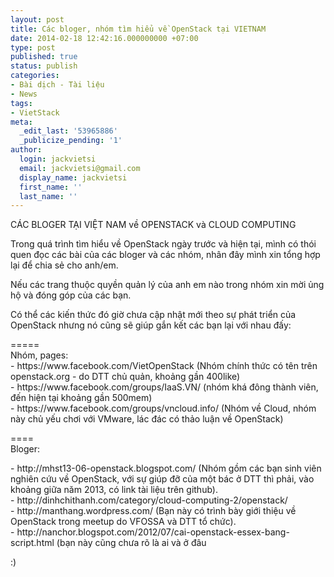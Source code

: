 ```yaml
---
layout: post
title: Các bloger, nhóm tìm hiểu về OpenStack tại VIETNAM
date: 2014-02-18 12:42:16.000000000 +07:00
type: post
published: true
status: publish
categories:
- Bài dịch - Tài liệu
- News
tags:
- VietStack
meta:
  _edit_last: '53965886'
  _publicize_pending: '1'
author:
  login: jackvietsi
  email: jackvietsi@gmail.com
  display_name: jackvietsi
  first_name: ''
  last_name: ''
---
```

<p>CÁC BLOGER TẠI VIỆT NAM về OPENSTACK và CLOUD COMPUTING</p>
<p>Trong quá trình tìm hiểu về OpenStack ngày trước và hiện tại, mình có thói quen đọc các bài của các bloger và các nhóm, nhân đây mình xin tổng hợp lại để chia sẻ cho anh/em.</p>
<p>Nếu các trang thuộc quyền quản lý của anh em nào trong nhóm xin mời ủng hộ và đóng góp của các bạn.<!--more--></p>
<p>Có thể các kiến thức đó giờ chưa cập nhật mới theo sự phát triển của OpenStack nhưng nó cũng sẽ giúp gắn kết các bạn lại với nhau đấy:</p>
<p>=====<br />
Nhóm, pages:<br />
- https://www.facebook.com/VietOpenStack (Nhóm chính thức có tên trên openstack.org - do DTT chủ quản, khoảng gần 400like)<br />
- https://www.facebook.com/groups/IaaS.VN/ (nhóm khá đông thành viên, đến hiện tại khoảng gần 500mem)<br />
- https://www.facebook.com/groups/vncloud.info/ (Nhóm về Cloud, nhóm này chủ yếu chơi với VMware, lác đác có thảo luận về OpenStack)</p>
<p>====<br />
Bloger:</p>
<p>- http://mhst13-06-openstack.blogspot.com/ (Nhóm gồm các bạn sinh viên nghiên cứu về OpenStack, với sự giúp đỡ của một bác ở DTT thì phải, vào khoảng giữa năm 2013, có link tài liệu trên github).<br />
- http://dinhchithanh.com/category/cloud-computing-2/openstack/<br />
- http://manthang.wordpress.com/ (Bạn này có trình bày giới thiệu về OpenStack trong meetup do VFOSSA và DTT tổ chức).<br />
- http://nanchor.blogspot.com/2012/07/cai-openstack-essex-bang-script.html (bạn này cũng chưa rõ là ai và ở đâu</p>
<p>:)</p>
